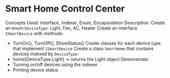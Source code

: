 # Smart Home Control Center

Concepts Used: Interface, Indexer, Enum, Encapsulation
Description:
Create an enum `DeviceType`: Light, Fan, AC, Heater
Create an interface `ISmartDevice` with methods:
- TurnOn(), TurnOff(), ShowStatus()
Create classes for each device type that implement `ISmartDevice`
Create a class `SmartHome` that contains devices indexed by `DeviceType`:
- home[DeviceType.Light] → returns the Light object
Demonstrate:
- Turning on/off devices using the indexer
- Printing device status
